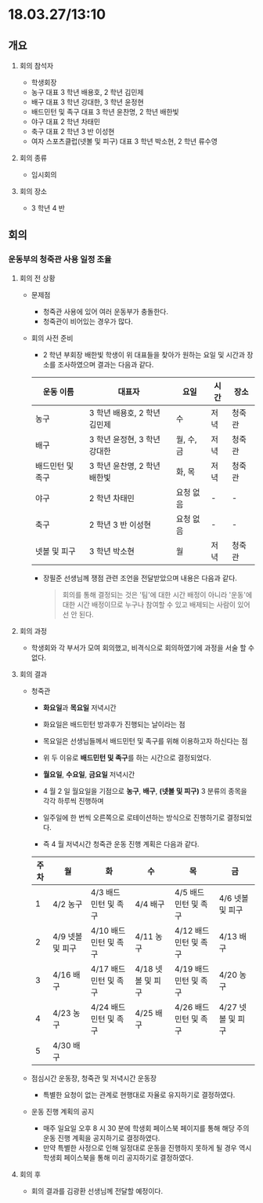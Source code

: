 # 18.03.27/13:10

## 개요

1.  회의 참석자

    -   학생회장
    -   농구 대표 3 학년 배용호, 2 학년 김민제
    -   배구 대표 3 학년 강대한, 3 학년 윤정현
    -   배드민턴 및 족구 대표 3 학년 윤찬명, 2 학년 배한빛
    -   야구 대표 2 학년 차태민
    -   축구 대표 2 학년 3 반 이성현
    -   여자 스포츠클럽(넷볼 및 피구) 대표 3 학년 박소현, 2 학년 류수영

1.  회의 종류

    -   임시회의

1.  회의 장소
    -   3 학년 4 반

## 회의

### 운동부의 청죽관 사용 일정 조율

1.  회의 전 상황

    -   문제점
        -   청죽관 사용에 있어 여러 운동부가 충돌한다.
        -   청죽관이 비어있는 경우가 많다.
    -   회의 사전 준비

        -   2 학년 부회장 배한빛 학생이 위 대표들을 찾아가 원하는 요일 및 시간과 장소를 조사하였으며 결과는 다음과 같다.

        | 운동 이름        | 대표자                       | 요일       | 시간 | 장소   |
        | ---------------- | ---------------------------- | ---------- | ---- | ------ |
        | 농구             | 3 학년 배용호, 2 학년 김민제 | 수         | 저녁 | 청죽관 |
        | 배구             | 3 학년 윤정현, 3 학년 강대한 | 월, 수, 금 | 저녁 | 청죽관 |
        | 배드민턴 및 족구 | 3 학년 윤찬명, 2 학년 배한빛 | 화, 목     | 저녁 | 청죽관 |
        | 야구             | 2 학년 차태민                | 요청 없음  | -    | -      |
        | 축구             | 2 학년 3 반 이성현           | 요청 없음  | -    | -      |
        | 넷볼 및 피구     | 3 학년 박소현                | 월         | 저녁 | 청죽관 |

        -   장필준 선생님께 쟁점 관련 조언을 전달받았으며 내용은 다음과 같다.
            > 회의를 통해 결정되는 것은 '팀'에 대한 시간 배정이 아니라 '운동'에 대한 시간 배정이므로 누구나 참여할 수 있고 배제되는 사람이 있어선 안 된다.

1.  회의 과정

    -   학생회와 각 부서가 모여 회의했고, 비격식으로 회의하였기에 과정을 서술 할 수 없다.

1.  회의 결과

    -   청죽관

        -   **화요일**과 **목요일** 저녁시간

        -   화요일은 배드민턴 방과후가 진행되는 날이라는 점
        -   목요일은 선생님들께서 배드민턴 및 족구를 위해 이용하고자 하신다는 점
        -   위 두 이유로 **배드민턴 및 족구**를 하는 시간으로 결정되었다.

        -   **월요일**, **수요일**, **금요일** 저녁시간

        -   4 월 2 일 월요일을 기점으로 **농구**, **배구**, **(넷볼 및 피구)** 3 분류의 종목을 각각 하루씩 진행하며
        -   일주일에 한 번씩 오른쪽으로 로테이션하는 방식으로 진행하기로 결정되었다.

        -   즉 4 월 저녁시간 청죽관 운동 진행 계획은 다음과 같다.

        | 주차 | 월               | 화                    | 수                | 목                    | 금                |
        | ---- | ---------------- | --------------------- | ----------------- | --------------------- | ----------------- |
        | 1    | 4/2 농구         | 4/3 배드민턴 및 족구  | 4/4 배구          | 4/5 배드민턴 및 족구  | 4/6 넷볼 및 피구  |
        | 2    | 4/9 넷볼 및 피구 | 4/10 배드민턴 및 족구 | 4/11 농구         | 4/12 배드민턴 및 족구 | 4/13 배구         |
        | 3    | 4/16 배구        | 4/17 배드민턴 및 족구 | 4/18 넷볼 및 피구 | 4/19 배드민턴 및 족구 | 4/20 농구         |
        | 4    | 4/23 농구        | 4/24 배드민턴 및 족구 | 4/25 배구         | 4/26 배드민턴 및 족구 | 4/27 넷볼 및 피구 |
        | 5    | 4/30 배구        |                       |                   |                       |                   |

    -   점심시간 운동장, 청죽관 및 저녁시간 운동장

        -   특별한 요청이 없는 관계로 현행대로 자율로 유지하기로 결정하였다.

    -   운동 진행 계획의 공지

        -   매주 일요일 오후 8 시 30 분에 학생회 페이스북 페이지를 통해 해당 주의 운동 진행 계획을 공지하기로 결정하였다.
        -   만약 특별한 사정으로 인해 일정대로 운동을 진행하지 못하게 될 경우 역시 학생회 페이스북을 통해 미리 공지하기로 결정하였다.

1.  회의 후

    -   회의 결과를 김광환 선생님께 전달할 예정이다.
